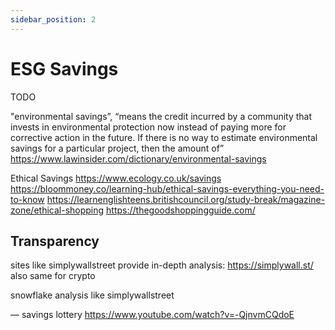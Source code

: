 ```yaml
---
sidebar_position: 2
---
```


# ESG Savings

TODO


"environmental savings”, “means the credit incurred by a community that invests in environmental protection now instead of paying more for corrective action in the future. If there is no way to estimate environmental savings for a particular project, then the amount of”
https://www.lawinsider.com/dictionary/environmental-savings

Ethical Savings
https://www.ecology.co.uk/savings
https://bloommoney.co/learning-hub/ethical-savings-everything-you-need-to-know
https://learnenglishteens.britishcouncil.org/study-break/magazine-zone/ethical-shopping
https://thegoodshoppingguide.com/


## Transparency

sites like simplywallstreet provide in-depth analysis:
https://simplywall.st/
also same for crypto

snowflake analysis like simplywallstreet 

—
savings lottery
https://www.youtube.com/watch?v=-QjnvmCQdoE
